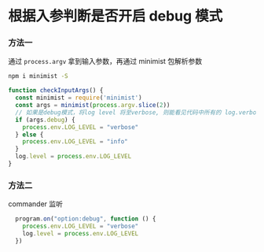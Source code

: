 # 根据入参判断是否开启 debug 模式

### 方法一

通过 `process.argv` 拿到输入参数，再通过 minimist 包解析参数

``` bash
npm i minimist -S
```

``` js
function checkInputArgs() {
  const minimist = require('minimist')
  const args = minimist(process.argv.slice(2))
  // 如果是debug模式，将log level 将至verbose, 则能看见代码中所有的 log.verbose 打印
  if (args.debug) {
    process.env.LOG_LEVEL = "verbose"
  } else {
    process.env.LOG_LEVEL = "info"
  }
  log.level = process.env.LOG_LEVEL
}
```

### 方法二
commander 监听
``` js
  program.on("option:debug", function () {
    process.env.LOG_LEVEL = "verbose"
    log.level = process.env.LOG_LEVEL
  })
```
